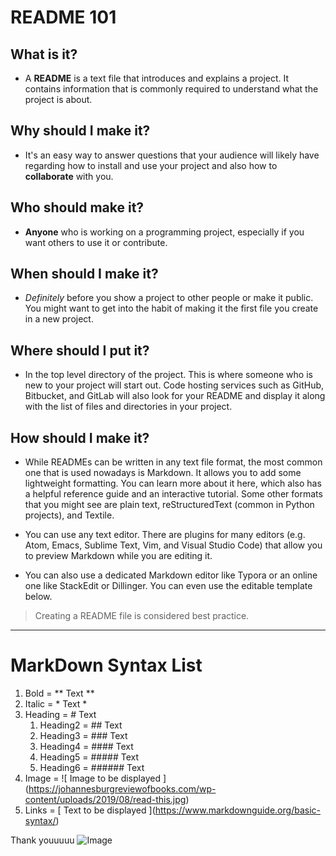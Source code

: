 # README 101

## What is it?

- A **README** is a text file that introduces and explains a project. It contains information that is commonly required to understand what the project is about.

## Why should I make it?

- It's an easy way to answer questions that your audience will likely have regarding how to install and use your project and also how to **collaborate** with you.

## Who should make it?

- **Anyone** who is working on a programming project, especially if you want others to use it or contribute.

## When should I make it?

- *Definitely* before you show a project to other people or make it public. You might want to get into the habit of making it the first file you create in a new project.

## Where should I put it?

- In the top level directory of the project. This is where someone who is new to your project will start out. Code hosting services such as GitHub, Bitbucket, and GitLab will also look for your README and display it along with the list of files and directories in your project.

## How should I make it?

- While READMEs can be written in any text file format, the most common one that is used nowadays is Markdown. It allows you to add some lightweight formatting. You can learn more about it here, which also has a helpful reference guide and an interactive tutorial. Some other formats that you might see are plain text, reStructuredText (common in Python projects), and Textile.

- You can use any text editor. There are plugins for many editors (e.g. Atom, Emacs, Sublime Text, Vim, and Visual Studio Code) that allow you to preview Markdown while you are editing it.

- You can also use a dedicated Markdown editor like Typora or an online one like StackEdit or Dillinger. You can even use the editable template below.

 > Creating a README file is considered best practice.


 ***


# MarkDown Syntax List

1. Bold = ** Text **
2. Italic = * Text *
3. Heading = # Text
    1. Heading2 = ## Text
    2. Heading3 = ### Text
    3. Heading4 = #### Text
    4. Heading5 = ##### Text
    5. Heading6 = ###### Text
4. Image = \!\[ Image to be displayed \]\(https://johannesburgreviewofbooks.com/wp-content/uploads/2019/08/read-this.jpg)
5. Links = \[ Text to be displayed \]\(https://www.markdownguide.org/basic-syntax/)

Thank youuuuu ![Image](https://johannesburgreviewofbooks.com/wp-content/uploads/2019/08/read-this.jpg)


